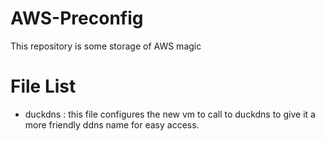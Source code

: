 # AWS-Preconfig
This repository is some storage of AWS magic

# File List
- duckdns : this file configures the new vm to call to duckdns to give it a more friendly ddns name for easy access.
